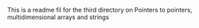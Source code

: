 This is a readme fil for the third directory on Pointers to pointers, multidimensional arrays and strings
